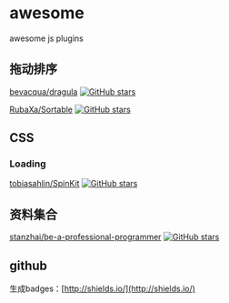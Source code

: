 # awesome
awesome js plugins


## 拖动排序


[bevacqua/dragula](https://github.com/bevacqua/dragula)    [![GitHub stars](https://img.shields.io/github/stars/bevacqua/dragula.svg?style=social)](https://github.com/bevacqua/dragula/stargazers)

[RubaXa/Sortable](https://github.com/RubaXa/Sortable)     [![GitHub stars](https://img.shields.io/github/stars/RubaXa/Sortable.svg?style=social)](https://github.com/RubaXa/Sortable/stargazers)

## CSS

### Loading

[tobiasahlin/SpinKit](https://github.com/tobiasahlin/SpinKit)  [![GitHub stars](https://img.shields.io/github/stars/tobiasahlin/SpinKit.svg)](https://github.com/tobiasahlin/SpinKit/stargazers)

## 资料集合

[stanzhai/be-a-professional-programmer](https://github.com/stanzhai/be-a-professional-programmer) [![GitHub stars](https://img.shields.io/github/stars/stanzhai/be-a-professional-programmer.svg)](https://github.com/stanzhai/be-a-professional-programmer/stargazers)


## github

生成badges：[http://shields.io/](http://shields.io/)
